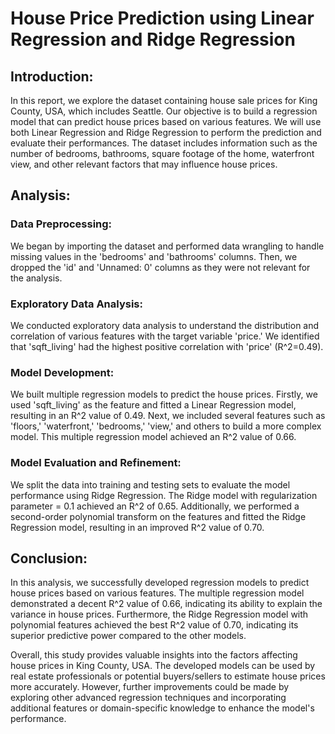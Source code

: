 # House Price Prediction using Linear Regression and Ridge Regression

## Introduction:
In this report, we explore the dataset containing house sale prices for King County, USA, which includes Seattle. Our objective is to build a regression model that can predict house prices based on various features. We will use both Linear Regression and Ridge Regression to perform the prediction and evaluate their performances. The dataset includes information such as the number of bedrooms, bathrooms, square footage of the home, waterfront view, and other relevant factors that may influence house prices.

## Analysis:

### Data Preprocessing:
We began by importing the dataset and performed data wrangling to handle missing values in the 'bedrooms' and 'bathrooms' columns. Then, we dropped the 'id' and 'Unnamed: 0' columns as they were not relevant for the analysis.

### Exploratory Data Analysis:
We conducted exploratory data analysis to understand the distribution and correlation of various features with the target variable 'price.' We identified that 'sqft_living' had the highest positive correlation with 'price' (R^2=0.49).

### Model Development:
We built multiple regression models to predict the house prices. Firstly, we used 'sqft_living' as the feature and fitted a Linear Regression model, resulting in an R^2 value of 0.49. Next, we included several features such as 'floors,' 'waterfront,' 'bedrooms,' 'view,' and others to build a more complex model. This multiple regression model achieved an R^2 value of 0.66.

### Model Evaluation and Refinement:
We split the data into training and testing sets to evaluate the model performance using Ridge Regression. The Ridge model with regularization parameter = 0.1 achieved an R^2 of 0.65. Additionally, we performed a second-order polynomial transform on the features and fitted the Ridge Regression model, resulting in an improved R^2 value of 0.70.

## Conclusion:
In this analysis, we successfully developed regression models to predict house prices based on various features. The multiple regression model demonstrated a decent R^2 value of 0.66, indicating its ability to explain the variance in house prices. Furthermore, the Ridge Regression model with polynomial features achieved the best R^2 value of 0.70, indicating its superior predictive power compared to the other models.

Overall, this study provides valuable insights into the factors affecting house prices in King County, USA. The developed models can be used by real estate professionals or potential buyers/sellers to estimate house prices more accurately. However, further improvements could be made by exploring other advanced regression techniques and incorporating additional features or domain-specific knowledge to enhance the model's performance.
